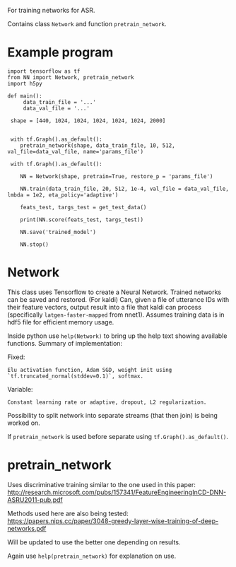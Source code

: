For training networks for ASR.

Contains class `Network` and function `pretrain_network`.

# Example program
	
    import tensorflow as tf
    from NN import Network, pretrain_network
    import h5py

    def main():
         data_train_file = '...'
         data_val_file = '...'

	 shape = [440, 1024, 1024, 1024, 1024, 1024, 2000]
	 
	 
	 with tf.Graph().as_default():
	 	pretrain_network(shape, data_train_file, 10, 512, val_file=data_val_file, name='params_file')
	 	
	 with tf.Graph().as_default():	
	 	
	 	NN = Network(shape, pretrain=True, restore_p = 'params_file')
	 	
	 	NN.train(data_train_file, 20, 512, 1e-4, val_file = data_val_file, lmbda = 1e2, eta_policy='adaptive')
	 	
	 	feats_test, targs_test = get_test_data()
	 	
	 	print(NN.score(feats_test, targs_test))
	 	
	 	NN.save('trained_model')
	 	
	 	NN.stop()


# Network

This class uses Tensorflow to create a Neural Network. Trained networks can be saved and restored.
(For kaldi) Can, given a file of utterance IDs with their feature vectors, output result into a file that kaldi can
	process (specifically `latgen-faster-mapped` from nnet1). Assumes training data is in hdf5 file for efficient memory usage.

Inside python use `help(Network)` to bring up the help text showing available functions. Summary of implementation:

Fixed:

	Elu activation function, Adam SGD, weight init using `tf.truncated_normal(stddev=0.1)`, softmax.

Variable:

	Constant learning rate or adaptive, dropout, L2 regularization.

Possibility to split network into separate streams (that then join) is being worked on.

If `pretrain_network` is used before separate using `tf.Graph().as_default()`.

# pretrain_network

Uses discriminative training similar to the one used in this paper: http://research.microsoft.com/pubs/157341/FeatureEngineeringInCD-DNN-ASRU2011-pub.pdf

Methods used here are also being tested: https://papers.nips.cc/paper/3048-greedy-layer-wise-training-of-deep-networks.pdf

Will be updated to use the better one depending on results.

Again use `help(pretrain_network)` for explanation on use.


